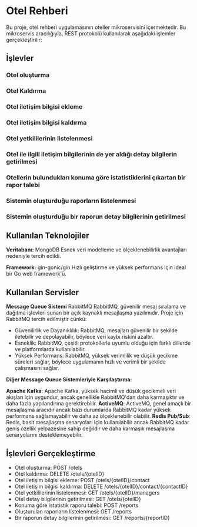 # Otel Rehberi

Bu proje, otel rehberi uygulamasının oteller mikroservisini içermektedir. Bu mikroservis aracılığıyla, REST protokolü kullanılarak aşağıdaki işlemler gerçekleştirilir:

## İşlevler

### Otel oluşturma
### Otel Kaldırma
### Otel iletişim bilgisi ekleme
### Otel iletişim bilgisi kaldırma
### Otel yetkililerinin listelenmesi
### Otel ile ilgili iletişim bilgilerinin de yer aldığı detay bilgilerin getirilmesi
### Otellerin bulundukları konuma göre istatistiklerini çıkartan bir rapor talebi
### Sistemin oluşturduğu raporların listelenmesi
### Sistemin oluşturduğu bir raporun detay bilgilerinin getirilmesi

## Kullanılan Teknolojiler
**Veritabanı:** MongoDB
Esnek veri modelleme ve ölçeklenebilirlik avantajları nedeniyle tercih edildi.

**Framework:** gin-gonic/gin
Hızlı geliştirme ve yüksek performans için ideal bir Go web framework'ü.

## Kullanılan Servisler
**Message Queue Sistemi** RabbitMQ
RabbitMQ, güvenilir mesaj sıralama ve dağıtma işlevleri sunan bir açık kaynaklı mesajlaşma yazılımıdır. Proje için RabbitMQ tercih edilmiştir çünkü:

- Güvenilirlik ve Dayanıklılık: RabbitMQ, mesajları güvenilir bir şekilde iletebilir ve depolayabilir, böylece veri kaybı riskini azaltır.
- Esneklik: RabbitMQ, çeşitli protokollerle uyumlu olduğu için farklı dillerde ve platformlarda kullanılabilir.
- Yüksek Performans: RabbitMQ, yüksek verimlilik ve düşük gecikme süreleri sağlar, böylece uygulamanın hızlı ve verimli bir şekilde çalışmasını sağlar.

**Diğer Message Queue Sistemleriyle Karşılaştırma:**

**Apache Kafka**: Apache Kafka, yüksek hacimli ve düşük gecikmeli veri akışları için uygundur, ancak genellikle RabbitMQ'dan daha karmaşıktır ve daha fazla yapılandırma gerektirebilir.
**ActiveMQ**: ActiveMQ, genel amaçlı bir mesajlaşma aracıdır ancak bazı durumlarda RabbitMQ kadar yüksek performans sağlamayabilir ve daha az ölçeklenebilir olabilir.
**Redis Pub/Sub**: Redis, basit mesajlaşma senaryoları için kullanılabilir ancak RabbitMQ kadar geniş özellik yelpazesine sahip değildir ve daha karmaşık mesajlaşma senaryolarını desteklemeyebilir.

## İşlevleri Gerçekleştirme

- Otel oluşturma: POST /otels
- Otel kaldırma: DELETE /otels/{otelID}
- Otel iletişim bilgisi ekleme: POST /otels/{otelID}/contact
- Otel iletişim bilgisi kaldırma: DELETE /otels/{otelID}/contact/{contactID}
- Otel yetkililerinin listelenmesi: GET /otels/{otelID}/managers
- Otel detay bilgilerinin getirilmesi: GET /otels/{otelID}
- Konuma göre istatistik raporu talebi: POST /reports
- Oluşturulan raporların listelenmesi: GET /reports
- Bir raporun detay bilgilerinin getirilmesi: GET /reports/{reportID}